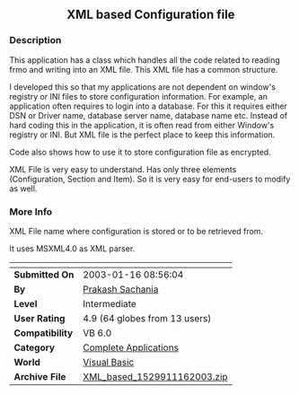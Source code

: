 ﻿<div align="center">

## XML based Configuration file


</div>

### Description

This application has a class which handles all the code related to reading frmo and writing into an XML file. This XML file has a common structure.

I developed this so that my applications are not dependent on window's registry or INI files to store configuration information. For example, an application often requires to login into a database. For this it requires either DSN or Driver name, database server name, database name etc. Instead of hard coding this in the application, it is often read from either Window's registry or INI. But XML file is the perfect place to keep this information.

Code also shows how to use it to store configuration file as encrypted.

XML File is very easy to understand. Has only three elements (Configuration, Section and Item). So it is very easy for end-users to modify as well.
 
### More Info
 
XML File name where configuration is stored or to be retrieved from.

It uses MSXML4.0 as XML parser.


<span>             |<span>
---                |---
**Submitted On**   |2003-01-16 08:56:04
**By**             |[Prakash Sachania](https://github.com/Planet-Source-Code/PSCIndex/blob/master/ByAuthor/prakash-sachania.md)
**Level**          |Intermediate
**User Rating**    |4.9 (64 globes from 13 users)
**Compatibility**  |VB 6\.0
**Category**       |[Complete Applications](https://github.com/Planet-Source-Code/PSCIndex/blob/master/ByCategory/complete-applications__1-27.md)
**World**          |[Visual Basic](https://github.com/Planet-Source-Code/PSCIndex/blob/master/ByWorld/visual-basic.md)
**Archive File**   |[XML\_based\_1529911162003\.zip](https://github.com/Planet-Source-Code/prakash-sachania-xml-based-configuration-file__1-42471/archive/master.zip)








